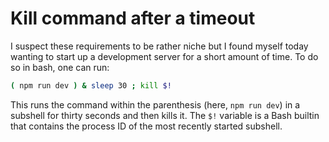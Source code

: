 # Kill command after a timeout

I suspect these requirements to be rather niche but I found myself today wanting to start up a development server for a short amount of time. To do so in bash, one can run:

```bash
( npm run dev ) & sleep 30 ; kill $!
```

This runs the command within the parenthesis (here, `npm run dev`) in a subshell for thirty seconds and then kills it. The `$!` variable is a Bash builtin that contains the process ID of the most recently started subshell.
